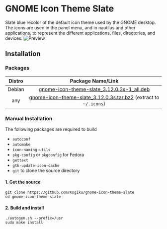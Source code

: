 # GNOME Icon Theme Slate
Slate blue recolor of the default icon theme used by the GNOME desktop. The icons are used in the panel menu, and in nautilus and other applications, to represent the different applications, files, directories, and devices.
![Preview](https://raw.githubusercontent.com/Kogiku/gnome-icon-theme-slate/master/preview.png)
## Installation
### Packages
|Distro|Package Name/Link|
|:----:|:----:|
| Debian | [gnome-icon-theme-slate_3.12.0.3s-1_all.deb](https://github.com/Kogiku/gnome-icon-theme-slate/releases/download/3.12.0.3s/gnome-icon-theme-slate_3.12.0.3s-1_all.deb) |
| any | [gnome-icon-theme-slate_3.12.0.3s.tar.bz2](https://github.com/Kogiku/gnome-icon-theme-slate/releases/download/3.12.0.3s/gnome-icon-theme-slate_3.12.0.3s.tar.bz2) (extract to `~/.icons`)|
### Manual Installation
The following packages are required to build
* `autoconf`
* `automake`
* `icon-naming-utils`
* `pkg-config` or `pkgconfig` for Fedora
* `gettext`
* `gtk-update-icon-cache`
* `git` to clone the source directory
#### 1. Get the source
```
git clone https://github.com/Kogiku/gnome-icon-theme-slate
cd gnome-icon-theme-slate
```
#### 2. Build and install
```
./autogen.sh --prefix=/usr
sudo make install
```
